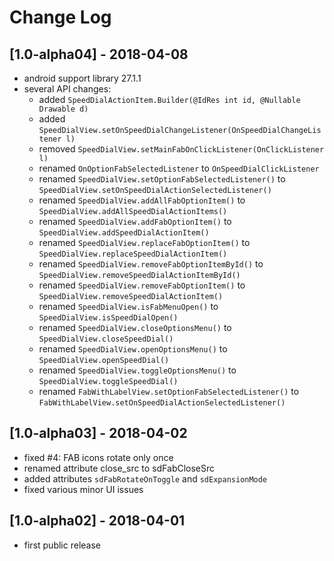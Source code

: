 # Change Log

## [1.0-alpha04] - 2018-04-08
- android support library 27.1.1
- several API changes:
    - added `SpeedDialActionItem.Builder(@IdRes int id, @Nullable Drawable d)`
    - added `SpeedDialView.setOnSpeedDialChangeListener(OnSpeedDialChangeListener l)`
    - removed `SpeedDialView.setMainFabOnClickListener(OnClickListener l)`
    - renamed `OnOptionFabSelectedListener` to `OnSpeedDialClickListener`
    - renamed `SpeedDialView.setOptionFabSelectedListener()` to `SpeedDialView.setOnSpeedDialActionSelectedListener()`
    - renamed `SpeedDialView.addAllFabOptionItem()` to `SpeedDialView.addAllSpeedDialActionItems()`
    - renamed `SpeedDialView.addFabOptionItem()` to `SpeedDialView.addSpeedDialActionItem()`
    - renamed `SpeedDialView.replaceFabOptionItem()` to `SpeedDialView.replaceSpeedDialActionItem()`
    - renamed `SpeedDialView.removeFabOptionItemById()` to `SpeedDialView.removeSpeedDialActionItemById()`
    - renamed `SpeedDialView.removeFabOptionItem()` to `SpeedDialView.removeSpeedDialActionItem()`
    - renamed `SpeedDialView.isFabMenuOpen()` to `SpeedDialView.isSpeedDialOpen()`
    - renamed `SpeedDialView.closeOptionsMenu()` to `SpeedDialView.closeSpeedDial()`
    - renamed `SpeedDialView.openOptionsMenu()` to `SpeedDialView.openSpeedDial()`
    - renamed `SpeedDialView.toggleOptionsMenu()` to `SpeedDialView.toggleSpeedDial()`
    - renamed `FabWithLabelView.setOptionFabSelectedListener()` to `FabWithLabelView.setOnSpeedDialActionSelectedListener()`
  

## [1.0-alpha03] - 2018-04-02
- fixed #4: FAB icons rotate only once
- renamed attribute close_src to sdFabCloseSrc
- added attributes `sdFabRotateOnToggle` and `sdExpansionMode`
- fixed various minor UI issues

## [1.0-alpha02] - 2018-04-01
- first public release
